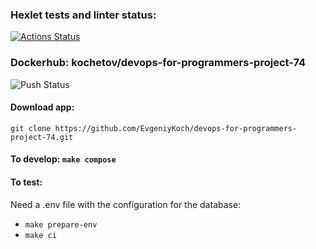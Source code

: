 ### Hexlet tests and linter status:
[![Actions Status](https://github.com/EvgeniyKoch/devops-for-programmers-project-74/workflows/hexlet-check/badge.svg)](https://github.com/EvgeniyKoch/devops-for-programmers-project-74/actions)

### Dockerhub: kochetov/devops-for-programmers-project-74
![Push Status](https://github.com/EvgeniyKoch/devops-for-programmers-project-74/actions/workflows/push.yml/badge.svg)

#### Download app:
``git clone https://github.com/EvgeniyKoch/devops-for-programmers-project-74.git``

#### To develop: ``make compose``

#### To test: 
Need a .env file with the configuration for the database:
- ``make prepare-env``
- ``make ci`` 
